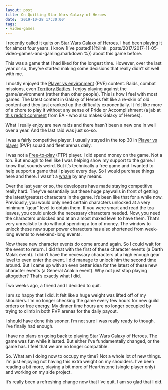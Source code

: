 ```yaml
---
layout: post
title: On Quitting Star Wars Galaxy of Heroes
date: '2019-10-28 17:30:00'
tags:
- video-games
---
```


I recently called it quits on [Star Wars Galaxy of Heroes](https://www.ea.com/games/starwars/galaxy-of-heroes). I had been playing it for almost four years. I know [I’ve posted]({%link _posts/2017/2017-11-05-video-games-and-gaming.markdown %}) about this game before.

This was a game that I had liked for the longest time. However, over the last year or so, they’ve started making some decisions that really didn’t sit well with me.

I mostly enjoyed the [Player vs environment](https://en.wikipedia.org/wiki/Player_versus_environment) (PVE) content. Raids, combat missions, even [Territory Battles](https://www.ea.com/games/starwars/galaxy-of-heroes/news/territory-battles). I enjoy playing against the game/environment (rather than other people). This is how I feel with most games. The latest content in Galaxy of Heroes felt like a re-skin of old content and they just cranked up the difficulty exponentially. It felt like more of a chore to play it without any sense of Pride or Accomplishment (a jab at [this reddit comment](https://www.reddit.com/r/StarWarsBattlefront/comments/7cff0b/seriously_i_paid_80_to_have_vader_locked/dppum98/) from EA - who also makes Galaxy of Heroes).

What I really enjoy are new raids and there hasn’t been a new one in well over a year. And the last raid was just so-so.

I was a fairly competitive player. I usually stayed in the top 30 in [Player vs player](https://en.wikipedia.org/wiki/Player_versus_player) (PVP) squad and fleet arenas daily.

I was not a [Free-to-play](https://en.wikipedia.org/wiki/Free-to-play) (FTP) player. I did spend money on the game. Not a ton. But enough to feel like I was helping show my support to the game. I know that sounds weird. But it’s technically a free game and I wanted to help support a game that I played every day. So I would purchase things here and there. I wasn’t a [whale](https://www.maketecheasier.com/what-is-whale-in-mobile-gaming/) by any means.

Over the last year or so, the developers have made staying competitive really hard. They’ve essentially put these huge paywalls in front of getting the latest/greatest characters in the game. It’s been like that for a while now. Previously, you would only need certain characters unlocked at a very minimum “gear” level to obtain them. If you were smart and read the tea leaves, you could unlock the necessary characters needed. Now, you need the characters unlocked and at an almost maxed level to have them. That’s very unrealistic to do without spending a ton of money. The window to unlock these new super power characters has also shortened from week-long events to weekend-long events.

Now these new character events do come around again. So I could wait for the event to return. I did that with the first of these character events (a Darth Malak event). I didn’t have the necessary characters at a high enough gear level to even enter the event. I did manage to unlock him the second time around. But I came up with an even better idea for the latest of these new character events (a General Anakin event). Why not just stop playing altogether? That’s exactly what I did.

Two weeks ago, a friend and I decided to quit.

I am so happy that I did. It felt like a huge weight was lifted off of my shoulders. I’m no longer checking the game every few hours for new guild orders or free energy. My dinner time hours are no longer occupied by trying to climb in both PVP arenas for the daily payout.

I should have done this sooner. I’m not sure I was really ready to though. I’ve finally had enough.

I have no plans on going back to playing Star Wars Galaxy of Heroes. The game was fun while it lasted. But either I’ve fundamentally changed, or the game has. I feel that we are no longer compatible.

So. What am I doing now to occupy my time? Not a whole lot of new things. I’m just enjoying not having this extra weight on my shoulders. I’ve been reading a bit more, playing a bit more of Hearthstone (single player only) and working on my side project.

It’s really been a refreshing change now that I’ve quit. I am so glad that I did.

